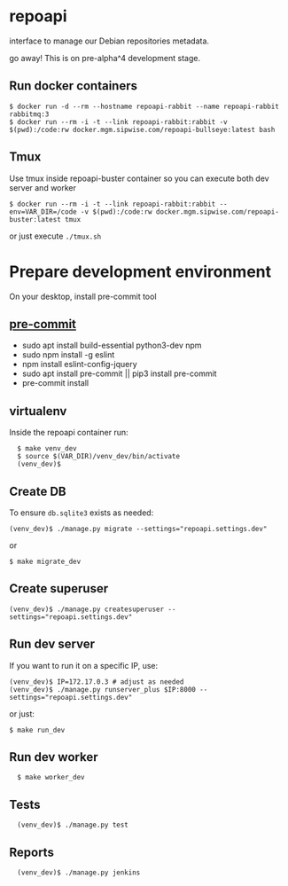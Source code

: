 repoapi
=======

interface to manage our Debian repositories metadata.

go away! This is on pre-alpha^4 development stage.

Run docker containers
---------------------

    $ docker run -d --rm --hostname repoapi-rabbit --name repoapi-rabbit rabbitmq:3
    $ docker run --rm -i -t --link repoapi-rabbit:rabbit -v $(pwd):/code:rw docker.mgm.sipwise.com/repoapi-bullseye:latest bash

Tmux
----

Use tmux inside repoapi-buster container so you can execute both dev server and worker

```
$ docker run --rm -i -t --link repoapi-rabbit:rabbit --env=VAR_DIR=/code -v $(pwd):/code:rw docker.mgm.sipwise.com/repoapi-buster:latest tmux
```
or just execute ``./tmux.sh``

Prepare development environment
===============================

On your desktop, install pre-commit tool

[pre-commit](https://pre-commit.com/)
-------------------------------------

  * sudo apt install build-essential python3-dev npm
  * sudo npm install -g eslint
  * npm install eslint-config-jquery
  * sudo apt install pre-commit || pip3 install pre-commit
  * pre-commit install

virtualenv
----------

Inside the repoapi container run:

```
  $ make venv_dev
  $ source $(VAR_DIR)/venv_dev/bin/activate
  (venv_dev)$
```

Create DB
---------

To ensure `db.sqlite3` exists as needed:

  ```
  (venv_dev)$ ./manage.py migrate --settings="repoapi.settings.dev"
  ```
  or
  ```
  $ make migrate_dev
  ```

Create superuser
----------------

  ```
  (venv_dev)$ ./manage.py createsuperuser --settings="repoapi.settings.dev"
  ```


Run dev server
--------------

If you want to run it on a specific IP, use:

  ```
  (venv_dev)$ IP=172.17.0.3 # adjust as needed
  (venv_dev)$ ./manage.py runserver_plus $IP:8000 --settings="repoapi.settings.dev"
  ```
or just:
  ```
  $ make run_dev
  ```

Run dev worker
--------------

```
  $ make worker_dev
```

Tests
-----

```
  (venv_dev)$ ./manage.py test
```

Reports
-------

```
  (venv_dev)$ ./manage.py jenkins
```
